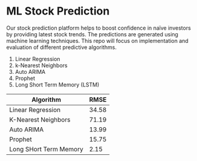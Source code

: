 # ML Stock Prediction

Our stock prediction platform helps to boost confidence in naïve investors by providing latest stock trends. The predictions are generated using machine learning techniques. This repo will focus on implementation and evaluation of different predictive algorithms. 
1.	Linear Regression
2.	k-Nearest Neighbors
3.	Auto ARIMA
4.	Prophet
5.	Long Short Term Memory (LSTM)

| Algorithm  | RMSE |
| ------------- | ------------- |
| Linear Regression  | 34.58 |
| K-Nearest Neighbors  | 71.19 |
| Auto ARIMA  | 13.99 |
| Prophet  | 15.75  |
| Long SHort Term Memory  | 2.15  |
